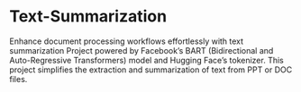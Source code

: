 # Text-Summarization
Enhance document processing workflows effortlessly with text summarization Project powered by Facebook’s BART (Bidirectional and Auto-Regressive Transformers) model and Hugging Face’s tokenizer. This project simplifies the extraction and summarization of text from PPT or DOC files.

